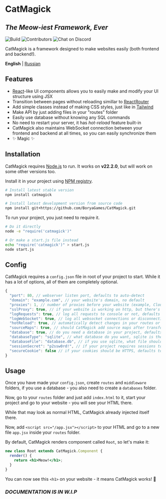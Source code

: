 # CatMagick
## *The Meow-iest Framework, Ever*

![Build](https://github.com/BoryaGames/CatMagick/actions/workflows/test.yml/badge.svg)
![Contributors](https://img.shields.io/github/contributors/BoryaGames/CatMagick)
![Chat on Discord](https://img.shields.io/discord/916772281747931198?logo=discord)

CatMagick is a framework designed to make websites easily (both frontend and backend!).

**English** | [Russian](./README.ru.md)

## Features

- [React](https://react.dev)-like UI components allows you to easily make and modify your UI structure using JSX
- Transition between pages without reloading simillar to [ReactRouter](https://reactrouter.com)
- Add simple classes instead of making CSS styles, just like in [Tailwind](https://tailwindcss.com)
- Make API by just adding files in your "routes" folder
- Easily use database without knowing any SQL commands
- No need to restart your server, it has *hot-reload* feature built-in
- CatMagick also maintains WebSocket connection between your frontend and backend at all times, so you can easily synchronize them
- ✨ Magic ✨

## Installation

CatMagick requires [Node.js](https://nodejs.org) to run.
It works on **v22.2.0**, but will work on some other versions too.

Install it in your project using [NPM registry](https://www.npmjs.com/package/catmagick).

```sh
# Install latest stable version
npm install catmagick

# Install latest development version from source code
npm install git+https://github.com/BoryaGames/CatMagick.git
```

To run your project, you just need to require it.

```sh
# Do it directly
node -e "require('catmagick')"

# Or make a start.js file instead
echo "require('catmagick')" > start.js
node start.js
```

## Config

CatMagick requires a `config.json` file in root of your project to start. While it has a lot of options, all of them are completely optional.

```javascript
{
  "port": 80, // webserver listen port, defaults to auto-detect
  "domain": "example.com", // your website's domain, no default
  "proxies": 1, // number of proxies before your website (example, CloudFlare), required to correctly detect ip's under proxies
  "sslProxy": true, // if your website is working on http, but there's some proxy (example, CloudFlare) adding a SSL in between, then set this option to true
  "logRequests": true, // log all requests to console or not, defaults to true
  "logWebSocket": true, // log all websocket connections or disconnections to console, defaults to true
  "hotReload": true, // automatically detect changes in your routes or database files and perform a partial reload, defaults to true
  "sourceMaps": true, // should CatMagick add source maps after transforming .jsx files to .js, defaults to true
  "database": true, // do you need a database in your project, defaults to false
  "databaseType": "sqlite", // what database do you want, sqlite is the most easy one for beginners to setup, defaults to sqlite, you must install your database's package for it to work
  "databaseFile": "database.db", // if you use sqlite, what file should it save to, defaults to database.db
  "sessionSecret": "p2ssw0rd!", // if your project requires sessions to authorize the user, make a secure password for encrypting them, no default
  "secureCookie": false // if your cookies should be HTTPS, defaults to true, you must disable it if you're using HTTP, or your sessions may not work
}
```

## Usage

Once you have made your `config.json`, create `routes` and `middleware` folders, if you use a database - you also need to create a `databases` folder.

Now, go to your `routes` folder and just add `index.html` to it, start your project and go to your website - you will see your HTML there.

While that may look as normal HTML, CatMagick already injected itself there.

Now, add `<script src="/app.jsx"></script>` to your HTML and go to a new file `app.jsx` inside your `routes` folder.

By default, CatMagick renders component called `Root`, so let's make it:

```jsx
new class Root extends CatMagick.Component {
  render() {
    return <h1>Meow!</h1>;
  }
}
```

You can now see this `<h1>` on your website - it means CatMagick works! :tada:

### *DOCUMENTATION IS IN W.I.P*
